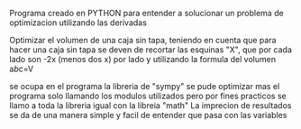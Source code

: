 Programa creado en PYTHON para entender a solucionar un problema de optimizacion utilizando las derivadas

Optimizar el volumen de una caja sin tapa, teniendo en cuenta que para hacer una caja sin tapa se deven de recortar las esquinas "X", que por cada lado son -2x (menos dos x) por lado y utilizando la formula del volumen
a*b*c=V 

se ocupa en el programa la libreria de "sympy" se pude optimizar mas el programa solo llamando los modulos utilizados pero por fines practicos se llamo a toda la libreria igual con la libreia "math"
La imprecion de resultados se da de una manera simple y facil de entender que pasa con las variables 
